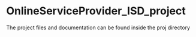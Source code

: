 # OnlineServiceProvider_ISD_project

The project files and documentation can be found inside the proj directory
